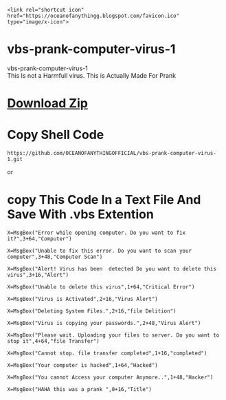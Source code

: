 
    <link rel="shortcut icon" href="https://oceanofanythingg.blogspot.com/favicon.ico" type="image/x-icon">
# vbs-prank-computer-virus-1
vbs-prank-computer-virus-1
<br>
This Is not a Harmfull virus. This is Actually Made For Prank

# [Download Zip](https://github.com/OCEANOFANYTHINGOFFICIAL/vbs-prank-computer-virus-1/archive/refs/heads/main.zip)


# Copy Shell Code
```shell
https://github.com/OCEANOFANYTHINGOFFICIAL/vbs-prank-computer-virus-1.git
```

or

# copy This Code In a Text File And Save With .vbs Extention


```shell
X=MsgBox("Error while opening computer. Do you want to fix it?",3+64,"Computer")

X=MsgBox("Unable to fix this error. Do you want to scan your computer",3+48,"Computer Scan")

X=MsgBox("Alert! Virus has been  detected Do you want to delete this virus",3+16,"Alert")

X=MsgBox("Unable to delete this virus",1+64,"Critical Error")

X=MsgBox("Virus is Activated",2+16,"Virus Alert")

X=MsgBox("Deleting System Files.",2+16,"file Delition")

X=MsgBox("Virus is copying your passwords.",2+48,"Virus Alert")

X=MsgBox("Please wait. Uploading your files to server. Do you want to stop it",4+64,"file Transfer") 

X=MsgBox("Cannot stop. file transfer completed",1+16,"completed") 

X=MsgBox("Your computer is hacked",1+64,"Hacked")

X=MsgBox("You cannot Access your computer Anymore..",1+48,"Hacker")  

X=MsgBox("HAHA this was a prank ",0+16,"Title") 
```
